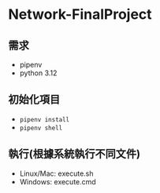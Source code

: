 # Network-FinalProject
## 需求
- pipenv
- python 3.12
## 初始化項目
- `pipenv install`
- `pipenv shell`
## 執行(根據系統執行不同文件)
- Linux/Mac: execute.sh
- Windows: execute.cmd
